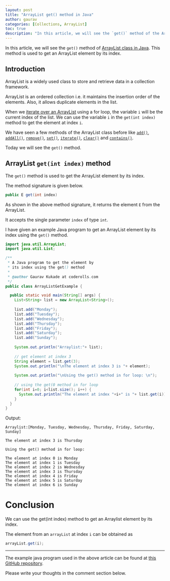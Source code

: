 ```yaml
---
layout: post
title: "ArrayList get() method in Java"
author: gaurav
categories: [Collections, ArrayList]
toc: true
description: "In this article, we will see the `get()` method of the ArrayList class in Java. This method is used to get an ArrayList element by its index."
---
```


In this article, we will see the `get()` method of [ArrayList class in Java](https://coderolls.com/arraylist-in-java/). This method is used to get an ArrayList element by its index.

## Introduction

ArrayList is a widely used class to store and retrieve data in a collection framework.

ArrayList is an ordered collection i.e. it maintains the insertion order of the elements. Also, it allows duplicate elements in the list.

When we [iterate over an ArrayList](https://coderolls.com/iterating-the-arraylist-in-java/) using a for loop, the variable `i` will be the current index of the list. We can use the variable `i` in the `get(int index)` method to get the element at index `i`.

We have seen a few methods of the ArrayList class before like [`add()`](https://coderolls.com/add-element-in-arraylist/), [`addAll()`](http://https://coderolls.com/arraylist-addall-method-in-java/), [`remove()`](https://coderolls.com/remove-element-from-arraylist/), [`set()`](https://coderolls.com/change-element-in-arraylist/), [`iterate()`](https://coderolls.com/iterating-the-arraylist-in-java/), [`clear()`](https://coderolls.com/arraylist-clear-method-in-java/) and [`contains()`](https://coderolls.com/arraylist-contains-method).

Today we will see the `get()` method.

## ArrayList `get(int index)` method

The `get()` method is used to get the ArrayList element by its index.

The method signature is given below.
```java
public E get(int index)
```

As shown in the above method signature, it returns the element `E` from the ArrayList.

It accepts the single parameter `index` of type `int`.

I have given an example Java program to get an ArrayList element by its index using the `get()` method.

```java
import java.util.ArrayList;
import java.util.List;

/**
 * A Java program to get the element by 
 * its index using the get() method
 * 
 * @author Gaurav Kukade at coderolls.com
 */
public class ArrayListGetExample {

  public static void main(String[] args) {
    List<String> list = new ArrayList<String>();
    
    list.add("Monday");
    list.add("Tuesday");
    list.add("Wednesday");
    list.add("Thursday");
    list.add("Friday");
    list.add("Saturday");
    list.add("Sunday");
    
    System.out.println("Arraylist:"+ list);
    
    // get element at index 3
    String element = list.get(3);
    System.out.println("\nThe element at index 3 is "+ element);
    
    System.out.println("\nUsing the get() method in for loop: \n");
    
    // using the get(0 method in for loop
    for(int i=0; i<list.size(); i++) {
      System.out.println("The element at index "+i+" is "+ list.get(i));
    }
  }
}
```
Output:
```
Arraylist:[Monday, Tuesday, Wednesday, Thursday, Friday, Saturday, Sunday]

The element at index 3 is Thursday

Using the get() method in for loop: 

The element at index 0 is Monday
The element at index 1 is Tuesday
The element at index 2 is Wednesday
The element at index 3 is Thursday
The element at index 4 is Friday
The element at index 5 is Saturday
The element at index 6 is Sunday
```

# Conclusion
We can use the get(int index) method to get an Arraylist element by its index.

The element from an `arrayList` at index `i` can be obtained as 
```java
arrayList.get(i);
```

---

The example java program used in the above article can be found at [this GitHub repository](https://github.com/coderolls/blogpost-coding-examples/tree/main/collections/arraylist/arraylist-get-method).

Please write your thoughts in the comment section below.
